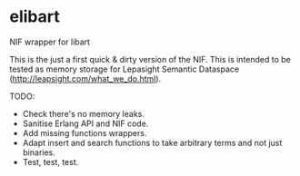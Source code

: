 elibart
=======

NIF wrapper for libart

This is the just a first quick & dirty version of the NIF. This is intended to be tested as memory storage for Lepasight Semantic Dataspace (http://leapsight.com/what_we_do.html). 

TODO:
- Check there's no memory leaks.
- Sanitise Erlang API and NIF code.
- Add missing functions wrappers.
- Adapt insert and search functions to take arbitrary terms and not just binaries.
- Test, test, test.
